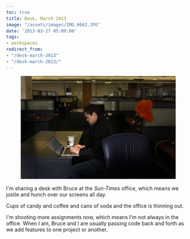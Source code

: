 ```yaml
---
toc: true
title: Desk, March 2013
image: "/assets/images/IMG_0662.JPG"
date: '2013-03-27 05:00:00'
tags:
- workspaces
redirect_from:
- "/desk-march-2013"
- "/desk-march-2013/"
---
```


<figure class="kg-card kg-image-card"><img src="/assets/images/IMG_0662.JPG" /></figure>

I'm sharing a desk with Bruce at the _Sun-Times_ office, which means we jostle and hunch over our screens all day.

Cups of candy and coffee and cans of soda and the office is thinning out.

I'm shooting more assignments now, which means I'm not always in the office. When I am, Bruce and I are usually passing code back and forth as we add features to one project or another.

